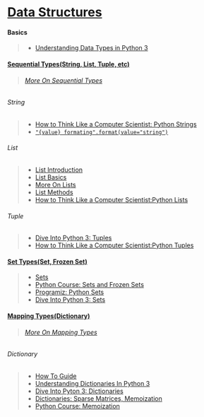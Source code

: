 # [ Data Structures ](https://docs.python.org/3/tutorial/datastructures.html)

#### Basics
>- [Understanding Data Types in Python 3](https://www.digitalocean.com/community/tutorials/understanding-data-types-in-python-3)

#### [Sequential Types(String, List, Tuple, etc)](https://docs.python.org/3.5/library/stdtypes.html#mapping-types-dict)
> ###### [_More On Sequential Types_](http://www.python-course.eu/python3_sequential_data_types.php)

###### String

>- [How to Think Like a Computer Scientist: Python Strings](http://www.openbookproject.net/thinkcs/python/english3e/strings.html)
>- [`"{value} formating".format(value="string")`](https://pyformat.info/)

###### List

>- [List Introduction](https://en.wikibooks.org/wiki/Non-Programmer%27s_Tutorial_for_Python_3/Lists)
>- [List Basics](https://www.digitalocean.com/community/tutorials/understanding-lists-in-python-3)
>- [More On Lists](https://www.programiz.com/python-programming/list)
>- [List Methods](https://www.digitalocean.com/community/tutorials/how-to-use-list-methods-in-python-3)
>- [How to Think Like a Computer Scientist:Python Lists](http://openbookproject.net/thinkcs/python/english3e/lists.html)

###### Tuple

>- [Dive Into Python 3: Tuples](http://www.diveintopython3.net/native-datatypes.html#tuples)
>- [How to Think Like a Computer Scientist:Python Tuples](http://www.openbookproject.net/thinkcs/python/english3e/tuples.html)

#### [Set Types(Set, Frozen Set)](https://docs.python.org/3.5/library/stdtypes.html#set-types-set-frozenset)

>- [Sets](https://en.wikibooks.org/wiki/Python_Programming/Sequences#Sets)
>- [Python Course: Sets and Frozen Sets](http://www.python-course.eu/python3_sets_frozensets.php)
>- [Programiz: Python Sets](https://www.programiz.com/python-programming/set)
>- [Dive Into Python 3: Sets](http://www.diveintopython3.net/native-datatypes.html#sets)

#### [Mapping Types(Dictionary)](https://docs.python.org/3.5/library/stdtypes.html#mapping-types-dict)
> ###### [_More On Mapping Types_](http://www.voidspace.org.uk/python/articles/mapping_sequence_ref.shtml#mapping-types)

###### Dictionary
>- [How To Guide](http://www.python-course.eu/python3_dictionaries.php)
>- [Understanding Dictionaries In Python 3](https://www.digitalocean.com/community/tutorials/understanding-dictionaries-in-python-3)
>- [Dive Into Pyton 3: Dictionaries](http://www.diveintopython3.net/native-datatypes.html#dictionaries)
>- [Dictionaries: Sparse Matrices, Memoization](http://www.openbookproject.net/thinkcs/python/english3e/dictionaries.html)
>- [Python Course: Memoization](http://www.python-course.eu/python3_memoization.php)
